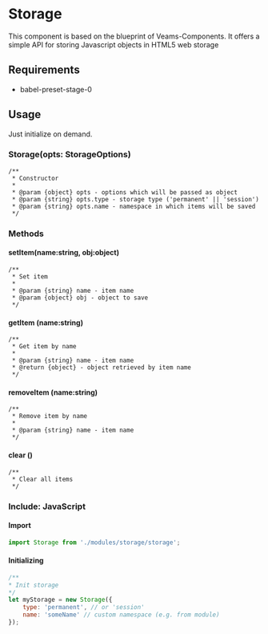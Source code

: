 # Storage

This component is based on the blueprint of Veams-Components.
It offers a simple API for storing Javascript objects in HTML5 web storage

## Requirements
- babel-preset-stage-0

## Usage

Just initialize on demand.

### Storage(opts: StorageOptions)
	/**
	 * Constructor
	 *
	 * @param {object} opts - options which will be passed as object
	 * @param {string} opts.type - storage type ('permanent' || 'session')
	 * @param {string} opts.name - namespace in which items will be saved
	 */

### Methods

#### setItem(name:string, obj:object)
	/**
	 * Set item
	 *
	 * @param {string} name - item name
	 * @param {object} obj - object to save
	 */

#### getItem (name:string)
	/**
	 * Get item by name
	 *
	 * @param {string} name - item name
	 * @return {object} - object retrieved by item name
	 */
	 
#### removeItem (name:string)
	/**
	 * Remove item by name
	 *
	 * @param {string} name - item name
	 */

#### clear ()
	/**
	 * Clear all items
	 */


### Include: JavaScript

#### Import
``` js
import Storage from './modules/storage/storage';
```

#### Initializing
``` js
/**
* Init storage
*/
let myStorage = new Storage({
	type: 'permanent', // or 'session'
	name: 'someName' // custom namespace (e.g. from module)
});
```
